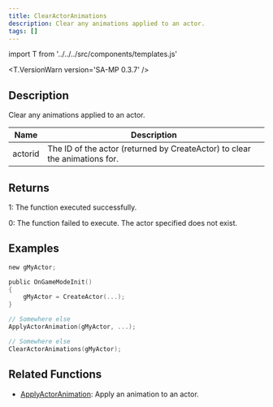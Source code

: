```yaml
---
title: ClearActorAnimations
description: Clear any animations applied to an actor.
tags: []
---
```


import T from '../../../src/components/templates.js'

<T.VersionWarn version='SA-MP 0.3.7' />

## Description

Clear any animations applied to an actor.

| Name    | Description                                                                |
| ------- | -------------------------------------------------------------------------- |
| actorid | The ID of the actor (returned by CreateActor) to clear the animations for. |

## Returns

1: The function executed successfully.

0: The function failed to execute. The actor specified does not exist.

## Examples

```c
new gMyActor;

public OnGameModeInit()
{
    gMyActor = CreateActor(...);
}

// Somewhere else
ApplyActorAnimation(gMyActor, ...);

// Somewhere else
ClearActorAnimations(gMyActor);
```

## Related Functions

- [ApplyActorAnimation](ApplyActorAnimation.md): Apply an animation to an actor.
